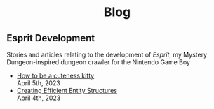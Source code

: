 # <center> Blog </center>
## Esprit Development
Stories and articles relating to the development of *Esprit*, my Mystery Dungeon-inspired dungeon crawler for the Nintendo Game Boy
- [How to be a cuteness kitty](second.html)<br>April 5th, 2023
- [Creating Efficient Entity Structures](efficient-entity-structs.html)<br>April 4th, 2023
